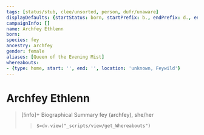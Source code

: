 ```yaml
---
tags: [status/stub, clee/unsorted, person, dufr/unaware]
displayDefaults: {startStatus: born, startPrefix: b., endPrefix: d., endStatus: died}
campaignInfo: []
name: Archfey Ethlenn
born:
species: fey
ancestry: archfey
gender: female
aliases: [Queen of the Evening Mist]
whereabouts:
- {type: home, start: '', end: '', location: 'unknown, Feywild'}
---
```

# Archfey Ethlenn
>[!info]+ Biographical Summary
>fey  (archfey), she/her
>> `$=dv.view("_scripts/view/get_Whereabouts")`


